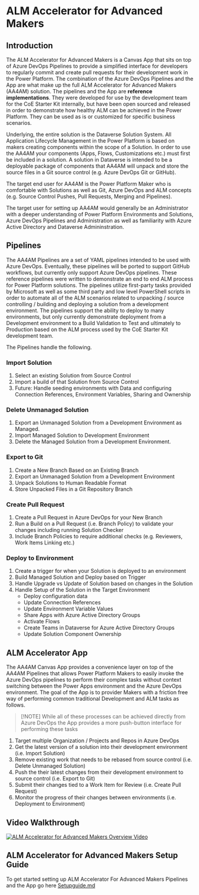 # ALM Accelerator for Advanced Makers

## Introduction

The ALM Accelerator for Advanced Makers is a Canvas App that sits on top of Azure DevOps Pipelines to provide a simplified interface for developers to regularly commit and create pull requests for their development work in the Power Platform. The combination of the Azure DevOps Pipelines and the App are what make up the full ALM Accelerator for Advanced Makers (AA4AM) solution. The pipelines and the App are **reference implementations**. They were developed for use by the development team for the CoE Starter Kit internally, but have been open sourced and released in order to demonstrate how healthy ALM can be achieved in the Power Platform. They can be used as is or customized for specific business scenarios.

Underlying, the entire solution is the Dataverse Solution System. All Application Lifecycle Management in the Power Platform is based on makers creating components within the scope of a Solution. In order to use the AA4AM your components (Apps, Flows, Customizations etc.) must first be included in a solution. A solution in Dataverse is intended to be a deployable package of components that AA4AM will unpack and store the source files in a Git source control (e.g. Azure DevOps Git or GitHub).

The target end user for AA4AM is the Power Platform Maker who is comfortable with Solutions as well as Git, Azure DevOps and ALM concepts (e.g. Source Control Pushes, Pull Requests, Merging and Pipelines).

The target user for setting up AA4AM would generally be an Administrator with a deeper understanding of Power Platform Environments and Solutions, Azure DevOps Pipelines and Administration as well as familiarity with Azure Active Directory and Dataverse Admininstration.

## Pipelines

The AA4AM Pipelines are a set of YAML pipelines intended to be used with Azure DevOps. Eventually, these pipelines will be ported to support GitHub workflows, but currently only support Azure DevOps pipelines. These reference pipelines were written to demonstrate an end to end ALM process for Power Platform solutions. The pipelines utilize first-party tasks provided by Microsoft as well as some third party and low level PowerShell scripts in order to automate all of the ALM scenarios related to unpacking / source controlling / building and deploying a solution from a development environment. The pipelines support the ability to deploy to many environments, but only currently demonstrate deployment from a Development environment to a Build Validation to Test and ultimately to Production based on the ALM process used by the CoE Starter Kit development team. 

The Pipelines handle the following.

### Import Solution

1. Select an existing Solution from Source Control
1. Import a build of that Solution from Source Control
1. Future: Handle seeding environments with Data and configuring Connection References, Environment Variables, Sharing and Ownership

### Delete Unmanaged Solution

1. Export an Unmanaged Solution from a Development Environment as Managed.
1. Import Managed Solution to Development Environment
1. Delete the Managed Solution from a Development Environment.

### Export to Git

1. Create a New Branch Based on an Existing Branch
1. Export an Unmanaged Solution from a Development Environment
1. Unpack Solutions to Human Readable Format
1. Store Unpacked Files in a Git Repository Branch

### Create Pull Request

1. Create a Pull Request in Azure DevOps for your New Branch
1. Run a Build on a Pull Request (i.e. Branch Policy) to validate your changes including running Solution Checker
1. Include Branch Policies to require additional checks (e.g. Reviewers, Work Items Linking etc.)

### Deploy to Environment

1. Create a trigger for when your Solution is deployed to an environment
1. Build Managed Solution and Deploy based on Trigger
1. Handle Upgrade vs Update of Solution based on changes in the Solution
1. Handle Setup of the Solution in the Target Environment
   - Deploy configuration data
   - Update Connection References
   - Update Environment Variable Values
   - Share Apps with Azure Active Directory Groups
   - Activate Flows
   - Create Teams in Dataverse for Azure Active Directory Groups
   - Update Solution Component Ownership

## ALM Accelerator App

The AA4AM Canvas App provides a convenience layer on top of the AA4AM Pipelines that allows Power Platform Makers to easily invoke the Azure DevOps pipelines to perform their complex tasks without context switching between the Power Apps environment and the Azure DevOps environment. The goal of the App is to provider Makers with a friction free way of performing common traditional Development and ALM tasks as follows. 

> [!NOTE] While all of these processes can be achieved directly from Azure DevOps the App provides a more push-button interface for performing these tasks

1. Target multiple Organization / Projects and Repos in Azure DevOps
1. Get the latest version of a solution into their development environment (i.e. Import Solution)
1. Remove existing work that needs to be rebased from source control (i.e. Delete Unmanaged Solution)
1. Push the their latest changes from their development environment to source control (i.e. Export to Git)
1. Submit their changes tied to a Work Item for Review (i.e. Create Pull Request)
1. Monitor the progress of their changes between environments (i.e. Deployment to Environment)

## Video Walkthrough
[![ALM Accelerator for Advanced Makers Overview Video](http://img.youtube.com/vi/-P3uSUTdsSY/0.jpg)](http://www.youtube.com/watch?v=-P3uSUTdsSY "ALM Accelerator for Advanced Makers Overview Video")

## ALM Accelerator for Advanced Makers Setup Guide
To get started setting up ALM Accelerator For Advanced Makers Pipelines and the App go here [Setupguide.md](SETUPGUIDE.md)
